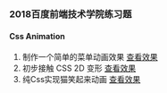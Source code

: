 ### 2018百度前端技术学院练习题
#### Css Animation
1. 制作一个简单的菜单动画效果
[查看效果](https://forevehg.github.io/ife-baidu/2018/CSS-Animation/task01/)
2. 初步接触 CSS 2D 变形
[查看效果](https://forevehg.github.io/ife-baidu/2018/CSS-Animation/task02/)
3. 纯Css实现猫笑起来动画
[查看效果](https://forevehg.github.io/ife-baidu/2018/CSS-Animation/task03/)
